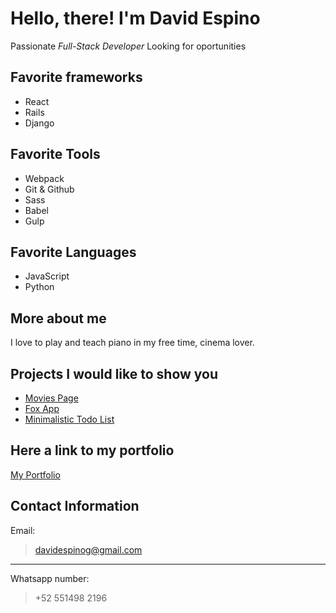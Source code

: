 # Hello, there! I'm David Espino 
Passionate *Full-Stack Developer* Looking for oportunities

## Favorite frameworks

- React
- Rails
- Django

## Favorite Tools

- Webpack
- Git & Github
- Sass
- Babel
- Gulp 

## Favorite Languages 

- JavaScript
- Python 

## More about me 

I love to play and teach piano in my free time, cinema lover. 

## Projects I would like to show you

- [Movies Page](https://davidespinog.github.io/platzi_movies_react/)
- [Fox App](https://davidespinog.github.io/zorritosApp/)
- [Minimalistic Todo List](https://davidespinog.github.io/ToDoList_microverse/)

## Here a link to my portfolio

[My Portfolio](https://davidespinog.github.io/portfolio/)

## Contact Information 

Email: 
> davidespinog@gmail.com
---
Whatsapp number: 
> +52 551498 2196 